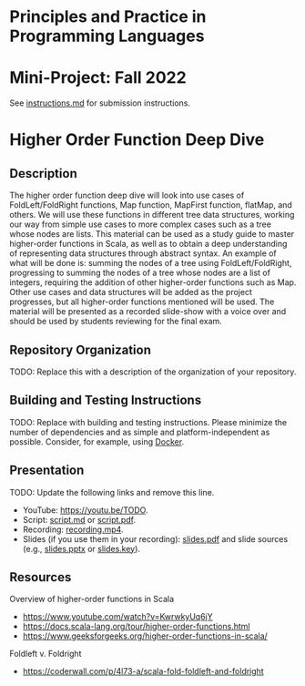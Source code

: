# Principles and Practice in Programming Languages
# Mini-Project: Fall 2022

See [instructions.md](instructions.md) for submission instructions.

# Higher Order Function Deep Dive

## Description

The higher order function deep dive will look into use cases of FoldLeft/FoldRight functions, Map function, MapFirst function, flatMap, and others. We will use these functions in different tree data structures, working our way from simple use cases to more complex cases such as a tree whose nodes are lists. This material can be used as a study guide to master higher-order functions in Scala, as well as to obtain a deep understanding of representing data structures through abstract syntax. An example of what will be done is: summing the nodes of a tree using FoldLeft/FoldRight, progressing to summing the nodes of a tree whose nodes are a list of integers, requiring the addition of other higher-order functions such as Map. Other use cases and data structures will be added as the project progresses, but all higher-order functions mentioned will be used. The material will be presented as a recorded slide-show with a voice over and should be used by students reviewing for the final exam.
## Repository Organization

TODO: Replace this with a description of the organization of your repository.

## Building and Testing Instructions

TODO: Replace with building and testing instructions. Please minimize the number of dependencies and as simple and platform-independent as possible. Consider, for example, using [Docker](https://www.docker.com/).

## Presentation

TODO: Update the following links and remove this line.

- YouTube: https://youtu.be/TODO.
- Script: [script.md](script.md) or [script.pdf](script.pdf).
- Recording: [recording.mp4](recording.mp4).
- Slides (if you use them in your recording): [slides.pdf](slides.pdf) and slide sources (e.g., [slides.pptx](slides.pptx) or [slides.key](slides.key)).

## Resources
Overview of higher-order functions in Scala
- https://www.youtube.com/watch?v=KwrwkyUq6jY 
- https://docs.scala-lang.org/tour/higher-order-functions.html 
- https://www.geeksforgeeks.org/higher-order-functions-in-scala/ 

Foldleft v. Foldright
- https://coderwall.com/p/4l73-a/scala-fold-foldleft-and-foldright 
